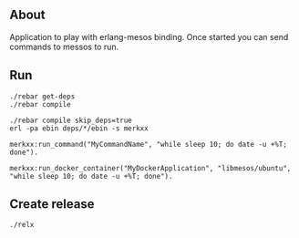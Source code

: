 About
-----

Application to play with erlang-mesos binding. 
Once started you can send commands to messos to run.

Run
---

```
./rebar get-deps
./rebar compile

./rebar compile skip_deps=true
erl -pa ebin deps/*/ebin -s merkxx

merkxx:run_command("MyCommandName", "while sleep 10; do date -u +%T; done"). 

merkxx:run_docker_container("MyDockerApplication", "libmesos/ubuntu", "while sleep 10; do date -u +%T; done"). 

```

Create release
--------------

```
./relx
```


